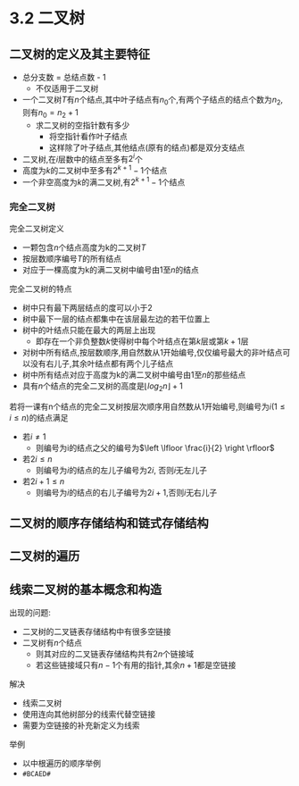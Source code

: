 # 3.2 二叉树

## 二叉树的定义及其主要特征

- 总分支数 = 总结点数 - 1
  - 不仅适用于二叉树
- 一个二叉树$T$有$n$个结点,其中叶子结点有$n_0$个,有两个子结点的结点个数为$n_2$,则有$n_0 = n_2 + 1$
  - 求二叉树的空指针数有多少
    - 将空指针看作叶子结点
    - 这样除了叶子结点,其他结点(原有的结点)都是双分支结点
- 二叉树,在$i$层数中的结点至多有$2^i$个
- 高度为$k$的二叉树中至多有$2^{k+1} - 1$个结点
- 一个非空高度为$k$的满二叉树,有$2^{k + 1} - 1$个结点

### 完全二叉树

完全二叉树定义
- 一颗包含$n$个结点高度为k的二叉树$T$
- 按层数顺序编号$T$的所有结点
- 对应于一棵高度为k的满二叉树中编号由$1$至$n$的结点

完全二叉树的特点
- 树中只有最下两层结点的度可以小于$2$
- 树中最下一层的结点都集中在该层最左边的若干位置上
- 树中的叶结点只能在最大的两层上出现
  - 即存在一个非负整数$k$使得树中每个叶结点在第$k$层或第$k+1$层
- 对树中所有结点,按层数顺序,用自然数从$1$开始编号,仅仅编号最大的非叶结点可以没有右儿子,其余叶结点都有两个儿子结点
- 树中所有结点对应于高度为k的满二叉树中编号由$1$至$n$的那些结点
- 具有$n$个结点的完全二叉树的高度是$\left \lfloor log_2n \right \rfloor + 1$

若将一课有n个结点的完全二叉树按层次顺序用自然数从$1$开始编号,则编号为$i (1 \leqslant i \leqslant n$)的结点满足
- 若$i \neq1$  
  -  则编号为i的结点之父的编号为$\left \lfloor \frac{i}{2} \right \rfloor$
- 若$2i \leqslant n$
  - 则编号为$i$的结点的左儿子编号为$2i$, 否则$i$无左儿子
- 若$2i + 1 \leqslant  n$
  - 则编号为$i$的结点的右儿子编号为$2i + 1$,否则$i$无右儿子

## 二叉树的顺序存储结构和链式存储结构

## 二叉树的遍历

## 线索二叉树的基本概念和构造

出现的问题:
- 二叉树的二叉链表存储结构中有很多空链接
- 二叉树有$n$个结点
  - 则其对应的二叉链表存储结构共有$2n$个链接域
  - 若这些链接域只有$n-1$个有用的指针,其余$n+1$都是空链接

解决
- 线索二叉树
- 使用连向其他树部分的线索代替空链接
- 需要为空链接的补充新定义为线索

举例
- 以中根遍历的顺序举例
- `#BCAED#`

